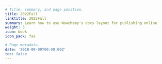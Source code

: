 ```yaml
---
# Title, summary, and page position.
title: 2022Fall
linktitle: 2022Fall
summary: Learn how to use Wowchemy's docs layout for publishing online courses, software documentation, and tutorials.
weight: 3
icon: book
icon_pack: fas

# Page metadata.
date: '2018-09-09T00:00:00Z'
toc: false
---
```

